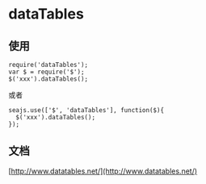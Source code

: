 # dataTables

## 使用

```
require('dataTables');
var $ = require('$');
$('xxx').dataTables();
```

或者

```
seajs.use(['$', 'dataTables'], function($){
  $('xxx').dataTables();
});
```

## 文档

[http://www.datatables.net/](http://www.datatables.net/)
